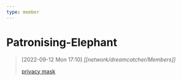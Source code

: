 ```yaml
---
type: member
--- 
```

# Patronising-Elephant

> [2022-09-12 Mon 17:10] _[[network/dreamcatcher/Members]]_
>
> [privacy mask](https://github.com/inverted-capital/private-network-map/blob/4b3c711461e701104b5ef33ffc490ad1fa91d9b6/README.md?plain=1#L7)
